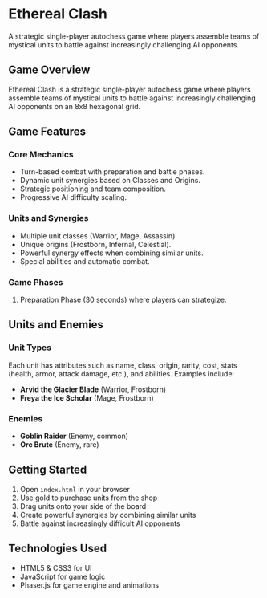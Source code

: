 # Ethereal Clash

A strategic single-player autochess game where players assemble teams of mystical units to battle against increasingly challenging AI opponents.

## Game Overview

Ethereal Clash is a strategic single-player autochess game where players assemble teams of mystical units to battle against increasingly challenging AI opponents on an 8x8 hexagonal grid.

## Game Features

### Core Mechanics
- Turn-based combat with preparation and battle phases.
- Dynamic unit synergies based on Classes and Origins.
- Strategic positioning and team composition.
- Progressive AI difficulty scaling.

### Units and Synergies
- Multiple unit classes (Warrior, Mage, Assassin).
- Unique origins (Frostborn, Infernal, Celestial).
- Powerful synergy effects when combining similar units.
- Special abilities and automatic combat.

### Game Phases
1. Preparation Phase (30 seconds) where players can strategize.

## Units and Enemies

### Unit Types
Each unit has attributes such as name, class, origin, rarity, cost, stats (health, armor, attack damage, etc.), and abilities. Examples include:
- **Arvid the Glacier Blade** (Warrior, Frostborn)
- **Freya the Ice Scholar** (Mage, Frostborn)

### Enemies
- **Goblin Raider** (Enemy, common)
- **Orc Brute** (Enemy, rare)

## Getting Started
1. Open `index.html` in your browser
2. Use gold to purchase units from the shop
3. Drag units onto your side of the board
4. Create powerful synergies by combining similar units
5. Battle against increasingly difficult AI opponents

## Technologies Used
- HTML5 & CSS3 for UI
- JavaScript for game logic
- Phaser.js for game engine and animations
